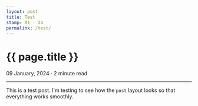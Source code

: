 ```yaml
---
layout: post
title: Test
stamp: 01 · 24
permalink: /test/
---
```


# {{ page.title }}

09 January, 2024 · 2 minute read

---

This is a test post. I'm testing to see how the `post` layout looks so that everything works smoothly.
